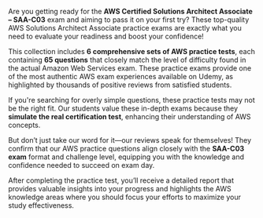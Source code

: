 Are you getting ready for the **AWS Certified Solutions Architect Associate – SAA-C03** exam and aiming to pass it on your first try? These top-quality AWS Solutions Architect Associate practice exams are exactly what you need to evaluate your readiness and boost your confidence!

This collection includes **6 comprehensive sets of AWS practice tests**, each containing **65 questions** that closely match the level of difficulty found in the actual Amazon Web Services exam. These practice exams provide one of the most authentic AWS exam experiences available on Udemy, as highlighted by thousands of positive reviews from satisfied students.

If you're searching for overly simple questions, these practice tests may not be the right fit. Our students value these in-depth exams because they **simulate the real certification test**, enhancing their understanding of AWS concepts.

But don’t just take our word for it—our reviews speak for themselves! They confirm that our AWS practice questions align closely with the **SAA-C03 exam** format and challenge level, equipping you with the knowledge and confidence needed to succeed on exam day.

After completing the practice test, you’ll receive a detailed report that provides valuable insights into your progress and highlights the AWS knowledge areas where you should focus your efforts to maximize your study effectiveness.